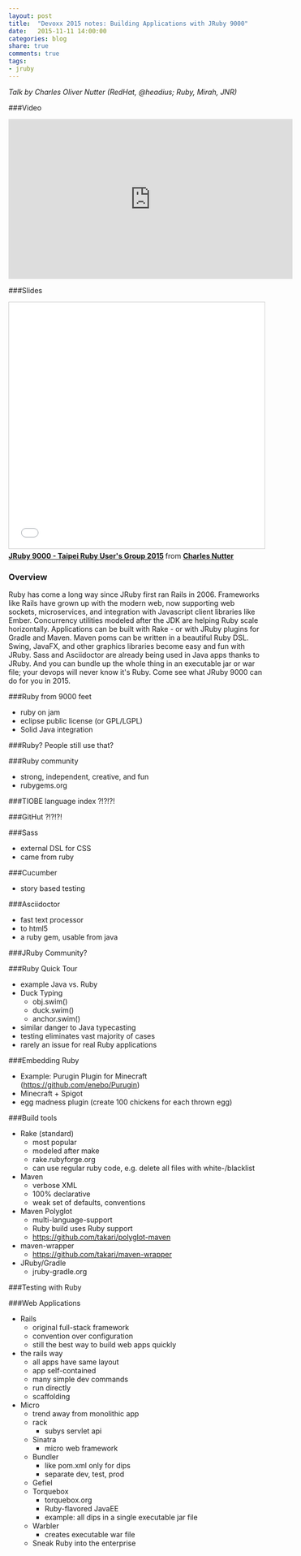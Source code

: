 ```yaml
---
layout: post
title:  "Devoxx 2015 notes: Building Applications with JRuby 9000"
date:   2015-11-11 14:00:00
categories: blog
share: true
comments: true
tags:
- jruby
---
```


*Talk by Charles Oliver Nutter (RedHat, @headius; Ruby, Mirah, JNR)*

###Video
<iframe width="560" height="315" src="https://www.youtube.com/embed/1t4iu7tefi4" frameborder="0" allowfullscreen></iframe>

###Slides
<iframe src="//www.slideshare.net/slideshow/embed_code/key/1RWLIX0yuIcgDd" width="595" height="485" frameborder="0" marginwidth="0" marginheight="0" scrolling="no" style="border:1px solid #CCC; border-width:1px; margin-bottom:5px; max-width: 100%;" allowfullscreen> </iframe> <div style="margin-bottom:5px"> <strong> <a href="//www.slideshare.net/CharlesNutter/jruby-9000-taipei-ruby-users-group-2015" title="JRuby 9000 - Taipei Ruby User&#x27;s Group 2015" target="_blank">JRuby 9000 - Taipei Ruby User&#x27;s Group 2015</a> </strong> from <strong><a href="//www.slideshare.net/CharlesNutter" target="_blank">Charles Nutter</a></strong> </div>

### Overview
Ruby has come a long way since JRuby first ran Rails in 2006. Frameworks like Rails have grown up with the modern web, now supporting web sockets, microservices, and integration with Javascript client libraries like Ember. Concurrency utilities modeled after the JDK are helping Ruby scale horizontally. Applications can be built with Rake - or with JRuby plugins for Gradle and Maven. Maven poms can be written in a beautiful Ruby DSL. Swing, JavaFX, and other graphics libraries become easy and fun with JRuby. Sass and Asciidoctor are already being used in Java apps thanks to JRuby. And you can bundle up the whole thing in an executable jar or war file; your devops will never know it's Ruby. Come see what JRuby 9000 can do for you in 2015.

###Ruby from 9000 feet
- ruby on jam
- eclipse public license (or GPL/LGPL)
- Solid Java integration

###Ruby? People still use that?

###Ruby community
- strong, independent, creative, and fun
- rubygems.org

###TIOBE language index ?!?!?!

###GitHut ?!?!?!

###Sass
- external DSL for CSS
- came from ruby

###Cucumber
- story based testing

###Asciidoctor
- fast text processor
- to html5
- a ruby gem, usable from java

###JRuby Community?

###Ruby Quick Tour
- example Java vs. Ruby
- Duck Typing
    - obj.swim()
    - duck.swim()
    - anchor.swim()
- similar danger to Java typecasting
- testing eliminates vast majority of cases
- rarely an issue for real Ruby applications

###Embedding Ruby
- Example: Purugin Plugin for Minecraft (https://github.com/enebo/Purugin)
- Minecraft + Spigot
- egg madness plugin (create 100 chickens for each thrown egg)

###Build tools
- Rake (standard)
    - most popular
    - modeled after make
    - rake.rubyforge.org
    - can use regular ruby code, e.g. delete all files with white-/blacklist
- Maven
    - verbose XML
    - 100% declarative
    - weak set of defaults, conventions
- Maven Polyglot
    - multi-language-support
    - Ruby build uses Ruby support
    - https://github.com/takari/polyglot-maven
- maven-wrapper
    - https://github.com/takari/maven-wrapper
- JRuby/Gradle
    - jruby-gradle.org

###Testing with Ruby

###Web Applications
- Rails
    - original full-stack framework
    - convention over configuration
    - still the best way to build web apps quickly
- the rails way
    - all apps have same layout
    - app self-contained
    - many simple dev commands
    - run directly
    - scaffolding
- Micro
    - trend away from monolithic app
    - rack
        - subys servlet api
    - Sinatra
        - micro web framework
    - Bundler
        - like pom.xml only for dips
        - separate dev, test, prod
    - Gefiel
    - Torquebox
        - torquebox.org
        - Ruby-flavored JavaEE
        - example: all dips in a single executable jar file
    - Warbler
        - creates executable war file
    - Sneak Ruby into the enterprise
